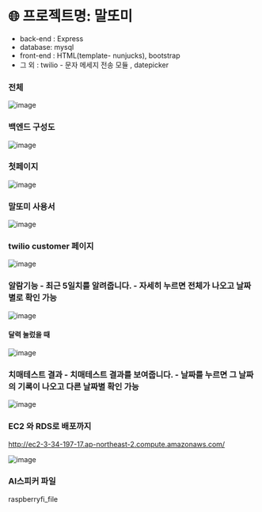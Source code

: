 # 🌐 프로젝트명: 말또미 
* back-end : Express
* database: mysql
* front-end : HTML(template- nunjucks), bootstrap
* 그 외 : twilio - 문자 메세지 전송 모듈 , datepicker 

### 전체
![image](https://user-images.githubusercontent.com/67853463/103751037-031e0380-504b-11eb-9507-0dd67f232ff2.png)

### 백엔드 구성도
![image](https://user-images.githubusercontent.com/67853463/103751158-36609280-504b-11eb-9789-02e9c1a588b4.png)


### 첫페이지 
![image](https://user-images.githubusercontent.com/67853463/102856592-1e451c80-446a-11eb-85b3-ab0f0b4ed86a.png)

### 말또미 사용서
![image](https://user-images.githubusercontent.com/67853463/103219807-0ede3b80-4962-11eb-915a-6a15e16ebf5d.png)

### twilio customer 페이지 
![image](https://user-images.githubusercontent.com/67853463/103219701-cb83cd00-4961-11eb-9c56-6c25d98e7099.png)

### 알람기능 - 최근 5일치를 알려줍니다. - 자세히 누르면 전체가 나오고 날짜별로 확인 가능
![image](https://user-images.githubusercontent.com/67853463/102727874-dd66de00-436b-11eb-857e-f91010a1bd98.png)

#### 달력 눌렀을 때
![image](https://user-images.githubusercontent.com/67853463/102727994-a2b17580-436c-11eb-91a0-23862e037dbf.png)


### 치매테스트 결과 - 치매테스트 결과를 보여줍니다. - 날짜를 누르면 그 날짜의 기록이 나오고 다른 날짜별 확인 가능 
![image](https://user-images.githubusercontent.com/67853463/102727948-523a1800-436c-11eb-8b88-b9647cf79b2c.png)


### EC2 와 RDS로 배포까지
http://ec2-3-34-197-17.ap-northeast-2.compute.amazonaws.com/

![image](https://user-images.githubusercontent.com/67853463/103965393-f4496500-51a0-11eb-8642-fafa4f157f7a.png)

### AI스피커 파일
raspberryfi_file 
